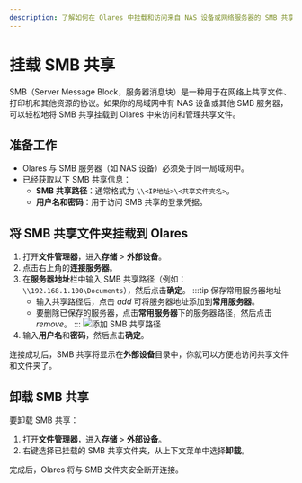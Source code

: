 ```yaml
---
description: 了解如何在 Olares 中挂载和访问来自 NAS 设备或网络服务器的 SMB 共享文件夹。包含连接 SMB 共享和管理网络文件的详细步骤说明。
---
```

# 挂载 SMB 共享
SMB（Server Message Block，服务器消息块）是一种用于在网络上共享文件、打印机和其他资源的协议。如果你的局域网中有 NAS 设备或其他 SMB 服务器，可以轻松地将 SMB 共享挂载到 Olares 中来访问和管理共享文件。

## 准备工作
- Olares 与 SMB 服务器（如 NAS 设备）必须处于同一局域网中。
- 已经获取以下 SMB 共享信息：
    - **SMB 共享路径**：通常格式为 `\\<IP地址>\<共享文件夹名>`。
    - **用户名和密码**：用于访问 SMB 共享的登录凭据。

## 将 SMB 共享文件夹挂载到 Olares
1. 打开**文件管理器**，进入**存储** > **外部设备**。
2. 点击右上角的**连接服务器**。
3. 在**服务器地址**栏中输入 SMB 共享路径（例如：`\\192.168.1.100\Documents`），然后点击**确定**。
   :::tip 保存常用服务器地址
    - 输入共享路径后，点击 <i class="material-symbols-outlined">add</i> 可将服务器地址添加到**常用服务器**。
    - 要删除已保存的服务器，点击**常用服务器**下的服务器路径，然后点击 <i class="material-symbols-outlined">remove</i>。
    :::
    ![添加 SMB 共享路径](/images/manual/olares/add-SMB-share-path.png#bordered)
4. 输入**用户名**和**密码**，然后点击**确定**。

连接成功后，SMB 共享将显示在**外部设备**目录中，你就可以方便地访问共享文件和文件夹了。

## 卸载 SMB 共享
要卸载 SMB 共享：
1. 打开**文件管理器**，进入**存储** > **外部设备**。
2. 右键选择已挂载的 SMB 共享文件夹，从上下文菜单中选择**卸载**。

完成后，Olares 将与 SMB 文件夹安全断开连接。